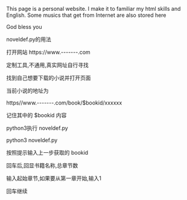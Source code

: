 This page is a personal website.
I make it to familiar my html skills and English.
Some musics that get from Internet are also stored here

God bless you

noveldef.py的用法

打开网站 https://www.-------.com


  定制工具,不通用,真实网址自行寻找


找到自己想要下载的小说并打开页面

当前小说的地址为

https//www.-------.com/book/$bookid/xxxxxx

记住其中的 $bookid 内容

python3执行 noveldef.py

python3 noveldef.py

按照提示输入上一步获取的 bookid

回车后,回显书籍名称,总章节数

输入起始章节,如果要从第一章开始,输入1

回车继续
